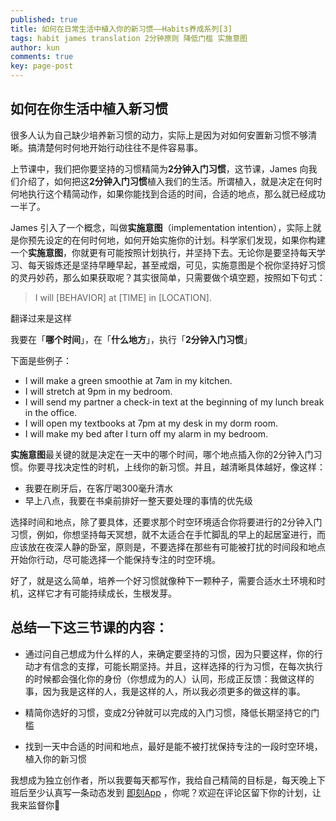 ```yaml
---
published: true
title: 如何在日常生活中植入你的新习惯——Habits养成系列[3]
tags: habit james translation 2分钟原则 降低门槛 实施意图
author: kun
comments: true
key: page-post
---
```


## 如何在你生活中植入新习惯

很多人认为自己缺少培养新习惯的动力，实际上是因为对如何安置新习惯不够清晰。搞清楚何时何地开始行动往往不是件容易事。

上节课中，我们把你要坚持的习惯精简为**2分钟入门习惯**，这节课，James 向我们介绍了，如何把这**2分钟入门习惯**植入我们的生活。所谓植入，就是决定在何时何地执行这个精简动作，如果你能找到合适的时间，合适的地点，那么就已经成功一半了。

James 引入了一个概念，叫做**实施意图**（implementation intention），实际上就是你预先设定的在何时何地，如何开始实施你的计划。科学家们发现，如果你构建一个**实施意图**，你就更有可能按照计划执行，并坚持下去。无论你是要坚持每天学习、每天锻炼还是坚持早睡早起，甚至戒烟，可见，实施意图是个祝你坚持好习惯的灵丹妙药，那么如果获取呢？其实很简单，只需要做个填空题，按照如下句式：

> I will [BEHAVIOR] at [TIME] in [LOCATION].

翻译过来是这样

我要在「**哪个时间**」，在「**什么地方**」，执行「**2分钟入门习惯**」

下面是些例子：

- I will make a green smoothie at 7am in my kitchen.
- I will stretch at 9pm in my bedroom.
- I will send my partner a check-in text at the beginning of my lunch break in the office.
- I will open my textbooks at 7pm at my desk in my dorm room.
- I will make my bed after I turn off my alarm in my bedroom.

**实施意图**最关键的就是决定在一天中的哪个时间，哪个地点插入你的2分钟入门习惯。你要寻找决定性的时机，上线你的新习惯。并且，越清晰具体越好，像这样：

- 我要在刷牙后，在客厅喝300毫升清水
- 早上八点，我要在书桌前排好一整天要处理的事情的优先级

选择时间和地点，除了要具体，还要求那个时空环境适合你将要进行的2分钟入门习惯，例如，你想坚持每天冥想，就不太适合在手忙脚乱的早上的起居室进行，而应该放在夜深人静的卧室，原则是，不要选择在那些有可能被打扰的时间段和地点开始你行动，尽可能选择一个能保持专注的时空环境。

好了，就是这么简单，培养一个好习惯就像种下一颗种子，需要合适水土环境和时机，这样它才有可能持续成长，生根发芽。

## 总结一下这三节课的内容：

- 通过问自己想成为什么样的人，来确定要坚持的习惯，因为只要这样，你的行动才有信念的支撑，可能长期坚持。并且，这样选择的行为习惯，在每次执行的时候都会强化你的身份（你想成为的人）认同，形成正反馈：我做这样的事，因为我是这样的人，我是这样的人，所以我必须更多的做这样的事。

- 精简你选好的习惯，变成2分钟就可以完成的入门习惯，降低长期坚持它的门槛

- 找到一天中合适的时间和地点，最好是能不被打扰保持专注的一段时空环境，植入你的新习惯


我想成为独立创作者，所以我要每天都写作，我给自己精简的目标是，每天晚上下班后至少认真写一条动态发到 [即刻App](https://m.okjike.com/users/33be7d3d-18c7-4cfe-be30-df2197f9613b) ，你呢？欢迎在评论区留下你的计划，让我来监督你👀
